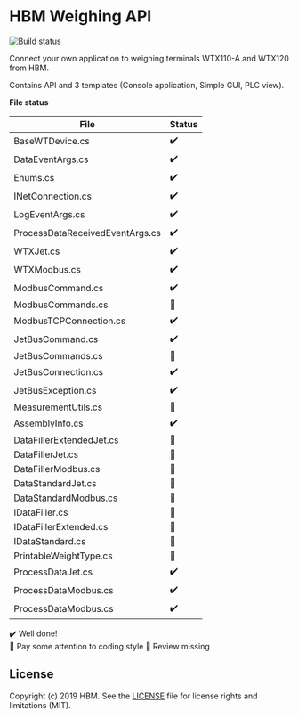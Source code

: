 # HBM Weighing API


[![Build status](https://hbmdevelopment.visualstudio.com/HBM%20Weighing/_apis/build/status/HBM%20Weighing%20API%20CI)](https://hbmdevelopment.visualstudio.com/HBM%20Weighing/_build/latest?definitionId=47)

Connect your own application to weighing terminals WTX110-A and WTX120 from HBM.


Contains API and 3 templates (Console application, Simple GUI, PLC view). 



**File status**

| File                               | Status                 |
| ---------------------------------- | ---------------------- |
| BaseWTDevice.cs                    | :heavy_check_mark:     |
| DataEventArgs.cs                   | :heavy_check_mark:     |
| Enums.cs                           | :heavy_check_mark:     |
| INetConnection.cs                  | :heavy_check_mark:     |
| LogEventArgs.cs                    | :heavy_check_mark:     |
| ProcessDataReceivedEventArgs.cs    | :heavy_check_mark:     | 
| WTXJet.cs                          | :heavy_check_mark:     |
| WTXModbus.cs                       | :heavy_check_mark:     | 
| ModbusCommand.cs                   | :heavy_check_mark: |
| ModbusCommands.cs                  | :large_orange_diamond: |
| ModbusTCPConnection.cs             | :heavy_check_mark:     |
| JetBusCommand.cs                   | :heavy_check_mark: |
| JetBusCommands.cs                  | :large_orange_diamond: |
| JetBusConnection.cs                | :heavy_check_mark:     |
| JetBusException.cs                 | :heavy_check_mark:     |
| MeasurementUtils.cs                | :large_orange_diamond: |
| AssemblyInfo.cs                    | :heavy_check_mark:     |
| DataFillerExtendedJet.cs           | :red_circle:           |
| DataFillerJet.cs                   | :red_circle:           |
| DataFillerModbus.cs                | :red_circle:           |
| DataStandardJet.cs                 | :red_circle:           |
| DataStandardModbus.cs              | :red_circle:           |
| IDataFiller.cs                     | :red_circle:           |
| IDataFillerExtended.cs             | :red_circle:           |
| IDataStandard.cs                   | :red_circle:           |
| PrintableWeightType.cs             | :large_orange_diamond: |
| ProcessDataJet.cs                  | :heavy_check_mark:     |
| ProcessDataModbus.cs               | :heavy_check_mark:     |
| ProcessDataModbus.cs               | :heavy_check_mark:     |


:heavy_check_mark: Well done!   
:large_orange_diamond: Pay some attention to coding style
:red_circle: Review missing        


## License



Copyright (c) 2019 HBM. See the [LICENSE](LICENSE) file for license rights and
limitations (MIT).